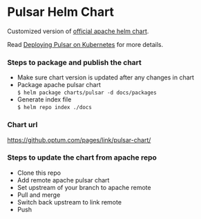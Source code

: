 # Pulsar Helm Chart

Customized version of [official apache helm chart](https://github.com/apache/pulsar-helm-chart).

Read [Deploying Pulsar on Kubernetes](http://pulsar.apache.org/docs/en/deploy-kubernetes/) for more details.

### Steps to package and publish the chart

- Make sure chart version is updated after any changes in chart
- Package apache pulsar chart</br>
  `$ helm package charts/pulsar -d docs/packages`
- Generate index file</br>
  `$ helm repo index ./docs`

### Chart url

https://github.optum.com/pages/link/pulsar-chart/

### Steps to update the chart from apache repo

- Clone this repo
- Add remote apache pulsar chart
- Set upstream of your branch to apache remote
- Pull and merge
- Switch back upstream to link remote
- Push
